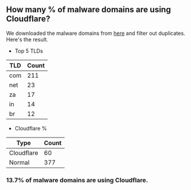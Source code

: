 ## How many % of malware domains are using Cloudflare?


We downloaded the malware domains from [here](https://urlhaus.abuse.ch) and filter out duplicates.
Here's the result.


[//]: # (start replacement)


- Top 5 TLDs

| TLD | Count |
| --- | --- |
| com | 211 |
| net | 23 |
| za | 17 |
| in | 14 |
| br | 12 |


- Cloudflare %

| Type | Count |
| --- | --- |
| Cloudflare | 60 |
| Normal | 377 |


### 13.7% of malware domains are using Cloudflare.